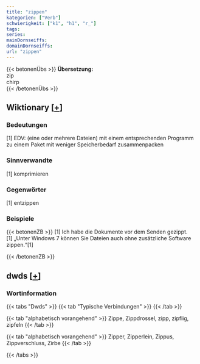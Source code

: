 ```yaml
---
title: "zippen"
kategorien: ["Verb"]
schwierigkeit: ["k1", "h1", "r_"]
tags:
series:
mainDornseiffs:
domainDornseiffs:
url: "zippen"
---
```


{{< betonenÜbs >}}
**Übersetzung:**  
zip  
chirp  
{{< /betonenÜbs >}}

## Wiktionary [[+](https://de.wiktionary.org/wiki/zippen)]

### Bedeutungen
[1] EDV: (eine oder mehrere Dateien) mit einem entsprechenden Programm zu einem Paket mit weniger Speicherbedarf zusammenpacken  

### Sinnverwandte
[1] komprimieren  

### Gegenwörter
[1] entzippen  

### Beispiele
{{< betonenZB >}}
[1] Ich habe die Dokumente vor dem Senden gezippt.  
[1] „Unter Windows 7 können Sie Dateien auch ohne zusätzliche Software zippen.“[1]  

{{< /betonenZB >}}


## dwds [[+](https://www.dwds.de/wb/zippen)]

### Wortinformation
{{< tabs "Dwds" >}}
{{< tab "Typische Verbindungen" >}}
{{< /tab >}}

{{< tab "alphabetisch vorangehend" >}}
Zippe, Zippdrossel, zipp, zipflig, zipfeln
{{< /tab >}}

{{< tab "alphabetisch vorangehend" >}}
Zipper, Zipperlein, Zippus, Zippverschluss, Zirbe
{{< /tab >}}

{{< /tabs >}}

